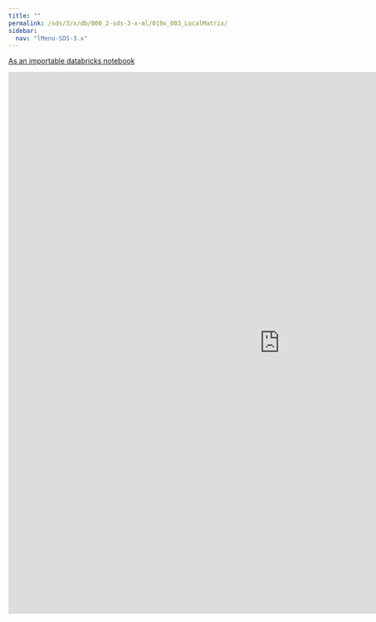 ```yaml
---
title: ""
permalink: /sds/3/x/db/000_2-sds-3-x-ml/019x_003_LocalMatrix/
sidebar:
  nav: "lMenu-SDS-3.x"
---
```


[As an importable databricks notebook](https://lamastex.github.io/scalable-data-science/sds/3/x/db/000_2-sds-3-x-ml/019x_003_LocalMatrix.html)

<iframe src="https://lamastex.github.io/scalable-data-science/sds/3/x/db/000_2-sds-3-x-ml/019x_003_LocalMatrix.html" width="1080" height="1080" frameborder="0"></iframe>
